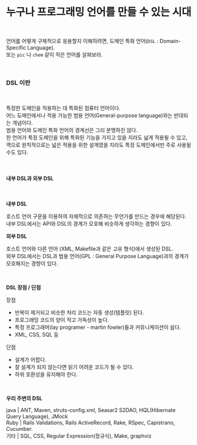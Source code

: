 # 누구나 프로그래밍 언어를 만들 수 있는 시대

<br/>

언어를 어떻게 구체적으로 응용할지 이해하려면, 도메인 특화 언어(`DSL` : Domain-Specific Language).   
또는 `pic` 나 `chem` 같이 작은 언어를 살펴보라.  

<br/>

### DSL 이란

<br/>

특정한 도메인을 적용하는 데 특화된 컴퓨터 언어이다.    
어느 도메인에서나 적용 가능한 범용 언어(General-purpose language)와는 반대되는 개념이다.    
범용 언어와 도메인 특화 언어의 경계선은 그리 분명하진 않다.      
한 언어가 특정 도메인을 위해 특화된 기능을 가지고 있을 지라도 넓게 적용될 수 있고,    
역으로 원칙적으로는 넓은 적용을 위한 설계였을 지라도 특정 도메인에서만 주로 사용될 수도 있다.

<br/>

#### 내부 DSL과 외부 DSL

<br/>

**내부 DSL**

호스트 언어 구문을 이용하여 자체적으로 의존하는 무언가를 만드는 경우에 해당된다.      
내부 DSL에서는 API와 DSL의 경계가 모호해 비슷하게 생각하는 경향이 있다.

**외부 DSL**

호스트 언어와 다른 언어 (XML, Makefile과 같은 고유 형식)에서 생성된 DSL.     
외부 DSL에서는 DSL과 범용 언어(GPL : General Purpose Language)과의 경계가 모호해지는 경향이 있다.

<br/>

**DSL 장점 / 단점**

장점       
- 반복이 제거되고 비슷한 처리 코드는 자동 생성(템플릿) 된다.      
- 프로그래밍 코드의 양이 적고 가독성이 높다.      
- 특정 프로그래머(lay programer - martin fowler)들과 커뮤니케이션이 쉽다.     
- XML, CSS, SQL 등

단점
- 설계가 어렵다.      
- 잘 설계가 되지 않는다면 읽기 어려운 코드가 될 수 있다.    
- 하위 호환성을 유지해야 한다.   

<br/>

**우리 주변의 DSL**

java | ANT, Maven, struts-config.xml, Seasar2 S2DAO, HQL(Hibernate Query Language), JMock   
Ruby | Rails Validations, Rails ActiveRecord, Rake, RSpec, Capistrano, Cucumber.      
기타 | SQL, CSS, Regular Expression(정규식), Make, graphviz

